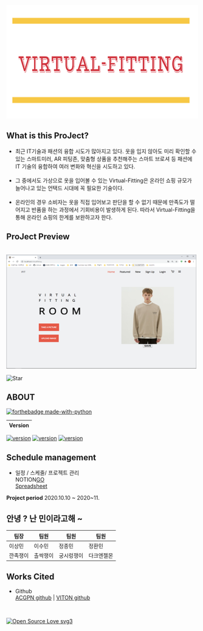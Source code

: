 <img src="/readme/logo.png" width="1000px" height="300px"></img><br/>



## What is this ProJect?
* 최근 IT기술과 패션의 융합 시도가 많아지고 있다. 옷을 입지 않아도 미리 확인할 수 있는 스마트미러, AR 피팅존, 맞춤형 상품을 추천해주는 스마트 브로셔 등 패션에 IT 기술의 융합하여 여러 변화와 혁신을 시도하고 있다.
<br></br>
* 그 중에서도 가상으로 옷을 입어볼 수 있는 Virtual-Fitting은 온라인 쇼핑 규모가 늘어나고 있는 언택드 시대에 꼭 필요한 기술이다.
<br></br>
* 온라인의 경우 소비자는 옷을 직접 입어보고 판단을 할 수 없기 때문에 만족도가 떨어지고 반품을 하는 과정에서 기회비용이 발생하게 된다. 따라서 Virtual-Fitting을 통해 온라인 쇼핑의 한계를 보완하고자 한다.


## ProJect Preview 

<br>
<img src="/readme/preview.png" width="500px" height="300px"></img>
<br/>

![Star](https://img.shields.io/github/stars/JEONGHWANMIN/Virtual-Fitting_ByMin?style=social) 


## ABOUT

[![ forthebadge made-with-python ](http://ForTheBadge.com/images/badges/made-with-python.svg)](https://www.python.org/)

| Version
| --------
  [![version](https://img.shields.io/badge/Python-3.7.6-blue)](https://www.python.org/) 
  [![version](https://img.shields.io/badge/Flask-1.1.1-blue)](https://flask-docs-kr.readthedocs.io/ko/latest/) 
  [![version](https://img.shields.io/badge/Pytorch%20-1.6.0-blue)](https://pytorch.org/) 


## Schedule management

* 일정 / 스케줄/ 프로젝트 관리 <br>
NOTION[GO](https://www.notion.so/AI-27c20722167c456e84110791cca0771c)
<br>[Spreadsheet](https://docs.google.com/spreadsheets/u/0/d/1VYxDzwDt88ND5S6YmfKAdz-pvAp3t1nZ/edit?usp=sheets_home&ths=true)</br>

**Project period**
2020.10.10 ~ 2020~11.


## 안녕 ? 난 민이라고해 ~

팀장|팀원|팀원|팀원
---|---|---|---
이상민|이수민|정종민|정환민
깐족쟁이|촐싹쟁이|궁시렁쟁이|다크엔젤몬


## Works Cited
* Github <br>
[ACGPN github](https://github.com/switchablenorms/DeepFashion_Try_On) | [VITON github](https://github.com/xthan/VITON)
</br>


[![Open Source Love svg3](https://badges.frapsoft.com/os/v3/open-source.svg?v=103)](https://github.com/ellerbrock/open-source-badges/)


